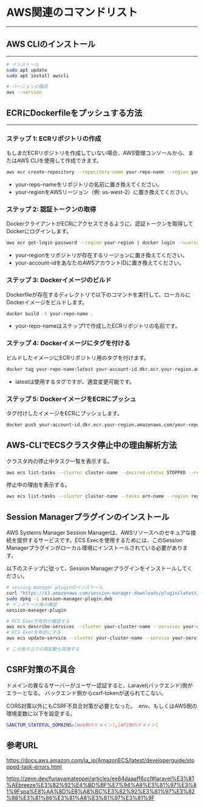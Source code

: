 # AWS関連のコマンドリスト
---

## AWS CLIのインストール
---

```bash
# インストール
sudo apt update
sudo apt install awscli

# バージョンの確認
aws --version
```

## ECRにDockerfileをプッシュする方法
---

### ステップ 1: ECRリポジトリの作成

もしまだECRリポジトリを作成していない場合、AWS管理コンソールから、またはAWS CLIを使用して作成できます。

```bash
aws ecr create-repository --repository-name your-repo-name --region your-region
```

- your-repo-nameをリポジトリの名前に置き換えてください。
- your-regionをAWSリージョン（例: us-west-2）に置き換えてください。

### ステップ 2: 認証トークンの取得

DockerクライアントがECRにアクセスできるように、認証トークンを取得してDockerにログインします。

```bash
aws ecr get-login-password --region your-region | docker login --username AWS --password-stdin your-account-id.dkr.ecr.your-region.amazonaws.com
```

- your-regionをリポジトリが存在するリージョンに置き換えてください。
- your-account-idをあなたのAWSアカウントIDに置き換えてください。

### ステップ 3: Dockerイメージのビルド

Dockerfileが存在するディレクトリで以下のコマンドを実行して、ローカルにDockerイメージをビルドします。

```bash
docker build -t your-repo-name .
```

- your-repo-nameはステップ1で作成したECRリポジトリの名前です。

### ステップ 4: Dockerイメージにタグを付ける
ビルドしたイメージにECRリポジトリ用のタグを付けます。

```bash
docker tag your-repo-name:latest your-account-id.dkr.ecr.your-region.amazonaws.com/your-repo-name:latest
```

- latestは使用するタグですが、適宜変更可能です。

### ステップ 5: DockerイメージをECRにプッシュ

タグ付けしたイメージをECRにプッシュします。

```bash
docker push your-account-id.dkr.ecr.your-region.amazonaws.com/your-repo-name:latest
```

## AWS-CLIでECSクラスタ停止中の理由解析方法

クラスタ内の停止中タスク一覧を表示する。

```bash
aws ecs list-tasks --cluster cluster-name --desired-status STOPPED --region region-name
```

停止中の理由を表示する。

```bash
aws ecs list-tasks --cluster cluster-name --tasks arn-name --region region-name
```

## Session Managerプラグインのインストール

AWS Systems Manager Session Managerは、AWSリソースへのセキュアな接続を提供するサービスです。ECS Execを使用するためには、このSession Managerプラグインがローカル環境にインストールされている必要があります。

以下のステップに従って、Session Managerプラグインをインストールしてください。

```bash
# sessing manager pluginのインストール
curl "https://s3.amazonaws.com/session-manager-downloads/plugin/latest/ubuntu_64bit/session-manager-plugin.deb" -o "session-manager-plugin.deb"
sudo dpkg -i session-manager-plugin.deb
# インストール後の確認
session-manager-plugin

# ECS Execが有効か確認する
aws ecs describe-services --cluster your-cluster-name --services your-service-name | grep enableExecuteCommand
# ECS Execを有効にする
aws ecs update-service --cluster your-cluster-name --service your-service-name --enable-execute-command

# この後タスクの再起動も実施する
```

## CSRF対策の不具合

ドメインの異なるサーバーがユーザー認証すると、Laravel(バックエンド)側がエラーとなる。
バックエンド側からcsrf-tokenが送られてこない。

CORS対策以外にもCSRF不具合対策が必要となった。
.env、もしくはAWS側の環境変数に以下を設定する。

```bash
SANCTUM_STATEFUL_DOMAINS=[Web側のドメイン],[API側のドメイン]
```

## 参考URL

https://docs.aws.amazon.com/ja_jp/AmazonECS/latest/developerguide/stopped-task-errors.html

https://zenn.dev/funayamateppei/articles/ee64daaaff6ccf#laravel%E3%81%AEbreeze%E3%82%92%E4%BD%BF%E7%94%A8%E3%81%97%E3%81%9Fspa%E8%AA%8D%E8%A8%BC%E3%82%92%E3%81%97%E3%82%88%E3%81%86%E3%81%A8%E3%81%97%E3%81%9F